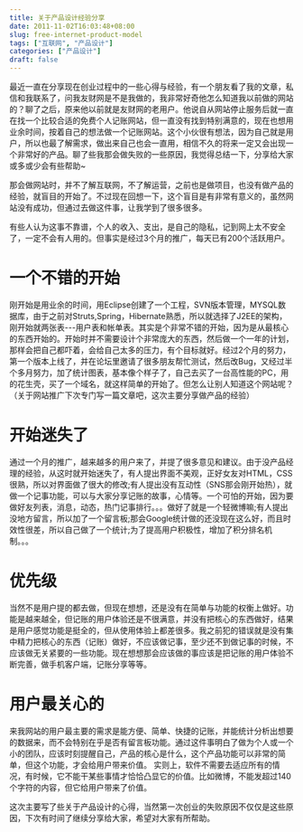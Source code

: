 ```yaml
---
title: 关于产品设计经验分享
date: 2011-11-02T16:03:48+08:00
slug: free-internet-product-model
tags: ["互联网", "产品设计"]
categories: ["产品设计"]
draft: false
---
```


最近一直在分享现在创业过程中的一些心得与经验，有一个朋友看了我的文章，私信和我联系了，问我友财网是不是我做的，我非常好奇他怎么知道我以前做的网站的？聊了之后，原来他以前就是友财网的老用户。他说自从网站停止服务后就一直在找一个比较合适的免费个人记账网站，但一直没有找到特别满意的，现在也想用业余时间，按着自己的想法做一个记账网站。这个小伙很有想法，因为自己就是用户，所以也最了解需求，做出来自己也会一直用，相信不久的将来一定又会出现一个非常好的产品。聊了些我那会做失败的一些原因，我觉得总结一下，分享给大家或多或少会有些帮助~

那会做网站时，并不了解互联网，不了解运营，之前也是做项目，也没有做产品的经验，就盲目的开始了。不过现在回想一下，这个盲目是有非常有意义的，虽然网站没有成功，但通过去做这件事，让我学到了很多很多。

有些人认为这事不靠谱，个人的收入、支出，是自己的隐私，记到网上太不安全了，一定不会有人用的。但事实是经过3个月的推广，每天已有200个活跃用户。

# 一个不错的开始
刚开始是用业余的时间，用Eclipse创建了一个工程，SVN版本管理，MYSQL数据库，由于之前对Struts,Spring，Hibernate熟悉，所以就选择了J2EE的架构，刚开始就两张表---用户表和帐单表。其实是个非常不错的开始，因为是从最核心的东西开始的。开始时并不需要设计个非常庞大的东西，然后做一个一年的计划，那样会把自己都吓着，会给自己太多的压力，有个目标就好。经过2个月的努力，第一个版本上线了，并在论坛里邀请了很多朋友帮忙测试，然后改Bug，又经过半个多月努力，加了统计图表，基本像个样子了，自己去买了一台高性能的PC，用的花生壳，买了一个域名，就这样简单的开始了。但怎么让别人知道这个网站呢？（关于网站推广下次专门写一篇文章吧，这次主要分享做产品的经验）

# 开始迷失了
通过一个月的推广，越来越多的用户来了，并提了很多意见和建议。由于没产品经理的经验，从这时就开始迷失了，有人提出界面不美观，正好女友对HTML，CSS很熟，所以对界面做了很大的修改;有人提出没有互动性（SNS那会刚开始热），就做一个记事功能，可以与大家分享记账的故事，心情等。一个可怕的开始，因为要做好友列表，消息，动态，热门记事排行。。。做好了就是一个轻微博嘛;有人提出没地方留言，所以加了一个留言板;那会Google统计做的还没现在这么好，而且时效性很差，所以自己做了一个统计;为了提高用户积极性，增加了积分排名机制。。。

# 优先级
当然不是用户提的都去做，但现在想想，还是没有在简单与功能的权衡上做好。功能是越来越全，但记账的用户体验还是不很满意，并没有把核心的东西做好，结果是用户感觉功能是挺全的，但从使用体验上都差很多。我之前犯的错误就是没有集中精力把核心的东西（记账）做好，不应该做记事，至少还不到做记事的时候，不应该做无关紧要的一些功能。现在想想那会应该做的事应该是把记账的用户体验不断完善，做手机客户端，记账分享等等。

# 用户最关心的
来我网站的用户最主要的需求是能方便、简单、快捷的记账，并能统计分析出想要的数据来，而不会特别在乎是否有留言板功能。通过这件事明白了做为个人或一个小的团队，应该时刻提醒自己，产品的核心是什么，这个产品功能可以非常的简单，但这个功能，才会给用户带来价值。
实则上，软件不需要去适应所有的情况，有时候，它不能干某些事情才恰恰凸显它的价值。比如微博，不能发超过140个字符的内容，但它给用户带来了价值。

这次主要写了些关于产品设计的心得，当然第一次创业的失败原因不仅仅是这些原因，下次有时间了继续分享给大家，希望对大家有所帮助。
